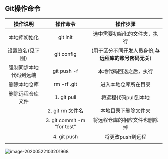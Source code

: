 ## Git操作命令

|        操作说明        |          操作命令           |                       操作步骤                        |
| :--------------------: | :-------------------------: | :---------------------------------------------------: |
|      本地库初始化      |         git   init          |             选中需要初始化的文件夹，执行              |
|    设置签名(见下图)    |         git  config         | (用于区分不同开发人员身份,**与远程库的账号密码无关**) |
| 强制同步本地代码到远端 |         git push -f         |                本地代码回退之后，执行                 |
|      删除本地仓库      |         rm -rf .git         |                 进入本地仓库所在目录                  |
|    删除远程仓库文件    |        1. git  pull         |                 将远程代码pull到本地                  |
|                        |      2. git rm 文件名       |                 本地目录下删除文件夹                  |
|                        | 3. git commit -m "for test" |             将远程仓库的相应文件也删除掉              |
|                        |        4.  git  push        |                   将更改push到远程                    |
|                        |                             |                                                       |

![image-20200522103201968](C:\Users\15658\AppData\Roaming\Typora\typora-user-images\image-20200522103201968.png)